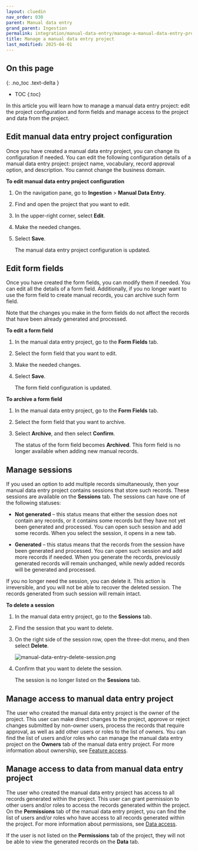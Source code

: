```yaml
---
layout: cluedin
nav_order: 030
parent: Manual data entry
grand_parent: Ingestion
permalink: integration/manual-data-entry/manage-a-manual-data-entry-project
title: Manage a manual data entry project
last_modified: 2025-04-01
---
```

## On this page
{: .no_toc .text-delta }
- TOC
{:toc}

In this article you will learn how to manage a manual data entry project: edit the project configuration and form fields and manage access to the project and data from the project.

## Edit manual data entry project configuration

Once you have created a manual data entry project, you can change its configuration if needed. You can edit the following configuration details of a manual data entry project: project name, vocabulary, record approval option, and description. You cannot change the business domain.

**To edit manual data entry project configuration**

1. On the navigation pane, go to **Ingestion** > **Manual Data Entry**.

1. Find and open the project that you want to edit.

1. In the upper-right corner, select **Edit**.

1. Make the needed changes.

1. Select **Save**.

    The manual data entry project configuration is updated.

## Edit form fields

Once you have created the form fields, you can modify them if needed. You can edit all the details of a form field. Additionally, if you no longer want to use the form field to create manual records, you can archive such form field.

Note that the changes you make in the form fields do not affect the records that have been already generated and processed.

**To edit a form field**

1. In the manual data entry project, go to the **Form Fields** tab.

1. Select the form field that you want to edit.

1. Make the needed changes.

1. Select **Save**.

    The form field configuration is updated.

**To archive a form field**

1. In the manual data entry project, go to the **Form Fields** tab.

1. Select the form field that you want to archive.

1. Select **Archive**, and then select **Confirm**.

    The status of the form field becomes **Archived**. This form field is no longer available when adding new manual records.

## Manage sessions

If you used an option to add multiple records simultaneously, then your manual data entry project contains sessions that store such records. These sessions are available on the **Sessions** tab. The sessions can have one of the following statuses:

- **Not generated** – this status means that either the session does not contain any records, or it contains some records but they have not yet been generated and processed. You can open such session and add some records. When you select the session, it opens in a new tab.

- **Generated** – this status means that the records from the session have been generated and processed. You can open such session and add more records if needed. When you generate the records, previously generated records will remain unchanged, while newly added records will be generated and processed.

If you no longer need the session, you can delete it. This action is irreversible, and you will not be able to recover the deleted session. The records generated from such session will remain intact.

**To delete a session**

1. In the manual data entry project, go to the **Sessions** tab.

1. Find the session that you want to delete.

1. On the right side of the session row, open the three-dot menu, and then select **Delete**.

    ![manual-data-entry-delete-session.png](../../assets/images/integration/manual-data-entry/manual-data-entry-delete-session.png)

1. Confirm that you want to delete the session.

    The session is no longer listed on the **Sessions** tab. 

## Manage access to manual data entry project

The user who created the manual data entry project is the owner of the project. This user can make direct changes to the project, approve or reject changes submitted by non-owner users, process the records that require approval, as well as add other users or roles to the list of owners. You can find the list of users and/or roles who can manage the manual data entry project on the **Owners** tab of the manual data entry project. For more information about ownership, see [Feature access](/administration/user-access/feature-access).

## Manage access to data from manual data entry project

The user who created the manual data entry project has access to all records generated within the project. This user can grant permission to other users and/or roles to access the records generated within the project. On the **Permissions** tab of the manual data entry project, you can find the list of users and/or roles who have access to all records generated within the project. For more information about permissions, see [Data access](/administration/user-access/data-access).

If the user is not listed on the **Permissions** tab of the project, they will not be able to view the generated records on the **Data** tab.